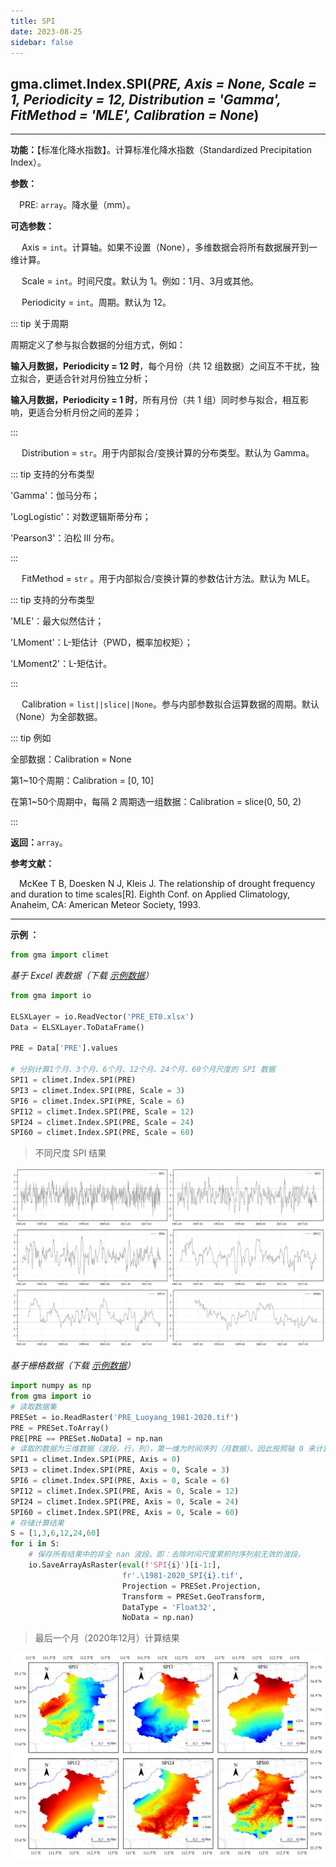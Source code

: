 ```yaml
---
title: SPI
date: 2023-08-25
sidebar: false
---
```


## gma.climet.Index.**SPI**(*PRE, Axis = None, Scale = 1, Periodicity = 12, Distribution = 'Gamma', FitMethod = 'MLE', Calibration = None*) <Badge text="1.0.10 +"/>

---

**功能：**【标准化降水指数】。计算标准化降水指数（Standardized Precipitation Index）。

**参数：**

&emsp;PRE: `array`。降水量（mm）。

**可选参数：**

&emsp; Axis = `int`。计算轴。如果不设置（None），多维数据会将所有数据展开到一维计算。

&emsp; Scale = `int`。时间尺度。默认为 1。例如：1月、3月或其他。

&emsp; Periodicity = `int`。周期。默认为 12。

::: tip 关于周期

周期定义了参与拟合数据的分组方式，例如：

**输入月数据，Periodicity = 12 时**，每个月份（共 12 组数据）之间互不干扰，独立拟合，更适合针对月份独立分析；

**输入月数据，Periodicity = 1 时**，所有月份（共 1 组）同时参与拟合，相互影响，更适合分析月份之间的差异；

:::

&emsp; Distribution = `str`<Badge text="1.1.1 +"/>。用于内部拟合/变换计算的分布类型。默认为 Gamma。

::: tip 支持的分布类型

'Gamma'：伽马分布；

'LogLogistic'：对数逻辑斯蒂分布；

'Pearson3'：泊松 III 分布。

:::

&emsp; FitMethod = `str` <Badge text="2.0.4 +"/>。用于内部拟合/变换计算的参数估计方法。默认为 MLE。

::: tip 支持的分布类型

'MLE'：最大似然估计；

'LMoment'：L-矩估计（PWD，概率加权矩）；

'LMoment2'：L-矩估计。

:::

&emsp; Calibration = `list||slice||None`<Badge text="2.0.4 +"/>。参与内部参数拟合运算数据的周期。默认（None）为全部数据。

::: tip 例如

全部数据：Calibration = None

第1~10个周期：Calibration = [0, 10]

在第1~50个周期中，每隔 2 周期选一组数据：Calibration = slice(0, 50, 2)

:::

**返回：**`array`。

**参考文献：**

&emsp;McKee T B, Doesken N J, Kleis J. The relationship of drought frequency and duration to time scales[R]. Eighth Conf. on Applied Climatology, Anaheim, CA: American Meteor Society, 1993.

---

**示例 ：**

```python
from gma import climet
```
*基于 Excel 表数据（下载 [示例数据](/climet/PRE_ET0.xlsx)）*
```python
from gma import io

ELSXLayer = io.ReadVector('PRE_ET0.xlsx')
Data = ELSXLayer.ToDataFrame()

PRE = Data['PRE'].values

# 分别计算1个月、3个月、6个月、12个月、24个月、60个月尺度的 SPI 数据
SPI1 = climet.Index.SPI(PRE)
SPI3 = climet.Index.SPI(PRE, Scale = 3)
SPI6 = climet.Index.SPI(PRE, Scale = 6)
SPI12 = climet.Index.SPI(PRE, Scale = 12)
SPI24 = climet.Index.SPI(PRE, Scale = 24)
SPI60 = climet.Index.SPI(PRE, Scale = 60)
```
> 不同尺度 SPI 结果

![](/climet/SPIPlot.svg)

*基于栅格数据（下载 [示例数据](/climet/PRE_ET0.7z)）*

```python
import numpy as np
from gma import io
# 读取数据集
PRESet = io.ReadRaster('PRE_Luoyang_1981-2020.tif')
PRE = PRESet.ToArray()
PRE[PRE == PRESet.NoData] = np.nan
# 读取的数据为三维数据（波段，行，列），第一维为时间序列（月数据）。因此按照轴 0 来计算
SPI1 = climet.Index.SPI(PRE, Axis = 0)
SPI3 = climet.Index.SPI(PRE, Axis = 0, Scale = 3)
SPI6 = climet.Index.SPI(PRE, Axis = 0, Scale = 6)
SPI12 = climet.Index.SPI(PRE, Axis = 0, Scale = 12)
SPI24 = climet.Index.SPI(PRE, Axis = 0, Scale = 24)
SPI60 = climet.Index.SPI(PRE, Axis = 0, Scale = 60)
# 存储计算结果
S = [1,3,6,12,24,60]
for i in S:
	# 保存所有结果中的非全 nan 波段。即：去除时间尺度累积时序列前无效的波段。
    io.SaveArrayAsRaster(eval(f'SPI{i}')[i-1:],
                         fr'.\1981-2020_SPI{i}.tif', 
                         Projection = PRESet.Projection,
                         Transform = PRESet.GeoTransform, 
                         DataType = 'Float32', 
                         NoData = np.nan)  
```
> 最后一个月（2020年12月）计算结果

![](/climet/SPI.webp)